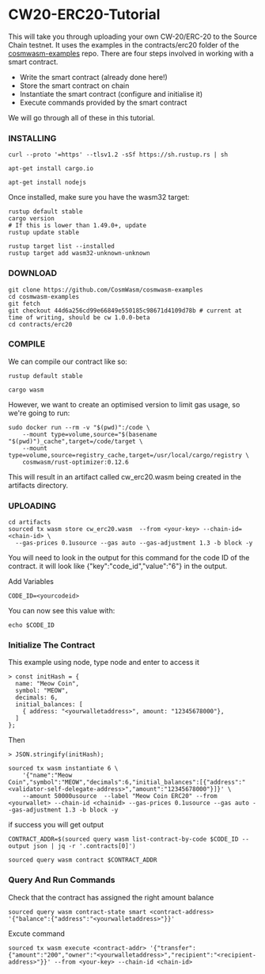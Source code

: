 # CW20-ERC20-Tutorial

This will take you through uploading your own CW-20/ERC-20 to the Source Chain testnet.
It uses the examples in the contracts/erc20 folder of the [cosmwasm-examples](https://github.com/CosmWasm/cosmwasm-examples) repo.
There are four steps involved in working with a smart contract.

- Write the smart contract (already done here!)
- Store the smart contract on chain
- Instantiate the smart contract (configure and initialise it)
- Execute commands provided by the smart contract

We will go through all of these in this tutorial.


### INSTALLING

```
curl --proto '=https' --tlsv1.2 -sSf https://sh.rustup.rs | sh
```
```
apt-get install cargo.io
```
```
apt-get install nodejs
```
Once installed, make sure you have the wasm32 target:

```
rustup default stable
cargo version
# If this is lower than 1.49.0+, update
rustup update stable

rustup target list --installed
rustup target add wasm32-unknown-unknown
```

### DOWNLOAD

```
git clone https://github.com/CosmWasm/cosmwasm-examples
cd cosmwasm-examples
git fetch
git checkout 44d6a256cd99e66849e550185c98671d4109d78b # current at time of writing, should be cw 1.0.0-beta
cd contracts/erc20
```

### COMPILE
We can compile our contract like so:
```
rustup default stable

cargo wasm
```
However, we want to create an optimised version to limit gas usage, so we're going to run:
```
sudo docker run --rm -v "$(pwd)":/code \
    --mount type=volume,source="$(basename "$(pwd)")_cache",target=/code/target \
    --mount type=volume,source=registry_cache,target=/usr/local/cargo/registry \
    cosmwasm/rust-optimizer:0.12.6
```
This will result in an artifact called cw_erc20.wasm being created in the artifacts directory.

### UPLOADING
```
cd artifacts
sourced tx wasm store cw_erc20.wasm  --from <your-key> --chain-id=<chain-id> \
  --gas-prices 0.1usource --gas auto --gas-adjustment 1.3 -b block -y
```

You will need to look in the output for this command for the code ID of the contract.
it will look like {"key":"code_id","value":"6"} in the output.

Add Variables
```
CODE_ID=<yourcodeid>
```
You can now see this value with:
```
echo $CODE_ID
```
### Initialize The Contract
This example using node, type node and enter to access it
```
> const initHash = {
  name: "Meow Coin",
  symbol: "MEOW",
  decimals: 6,
  initial_balances: [
    { address: "<yourwalletaddress>", amount: "12345678000"},
  ]
};
```
Then
```
> JSON.stringify(initHash);
```
```
sourced tx wasm instantiate 6 \
    '{"name":"Meow Coin","symbol":"MEOW","decimals":6,"initial_balances":[{"address":"<validator-self-delegate-address>","amount":"12345678000"}]}' \
    --amount 50000usource  --label "Meow Coin ERC20" --from <yourwallet> --chain-id <chainid> --gas-prices 0.1usource --gas auto --gas-adjustment 1.3 -b block -y
```
if success you will get output
```
CONTRACT_ADDR=$(sourced query wasm list-contract-by-code $CODE_ID --output json | jq -r '.contracts[0]')
```
```
sourced query wasm contract $CONTRACT_ADDR
```

### Query And Run Commands
Check that the contract has assigned the right amount balance
```
sourced query wasm contract-state smart <contract-address> '{"balance":{"address":"<yourwalletaddress>"}}'
```
Excute command
```
sourced tx wasm execute <contract-addr> '{"transfer":{"amount":"200","owner":"<yourwalletaddress>","recipient":"<recipient-address>"}}' --from <your-key> --chain-id <chain-id>
```
